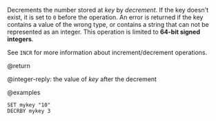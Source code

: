 Decrements the number stored at _key_ by _decrement_.
If the key doesn't exist, it is set to `0` before the operation.
An error is returned if the key contains a value of the wrong type, or contains a string that can not be represented as an integer.
This operation is limited to **64-bit signed integers**.

See `INCR` for more information about increment/decrement operations.

@return

@integer-reply: the value of _key_ after the decrement

@examples

```cli
SET mykey "10"
DECRBY mykey 3
```
